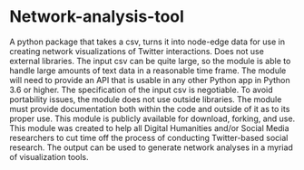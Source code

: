 # Network-analysis-tool
A python package that takes a csv, turns it into node-edge data for use in creating network visualizations of Twitter interactions. Does not use external libraries. The input csv can be quite large, so the module is able to handle large amounts of text data in a reasonable time frame. The module will need to provide an API that is usable in any other Python app in Python 3.6 or higher. The specification of the input csv is negotiable. To avoid portability issues, the module does not use outside libraries. The module must provide documentation both within the code and outside of it as to its proper use. This module is publicly available for download, forking, and use. This module was created to help all Digital Humanities and/or Social Media researchers to cut time off the process of conducting Twitter-based social research. The output can be used to generate network analyses in a myriad of visualization tools.
